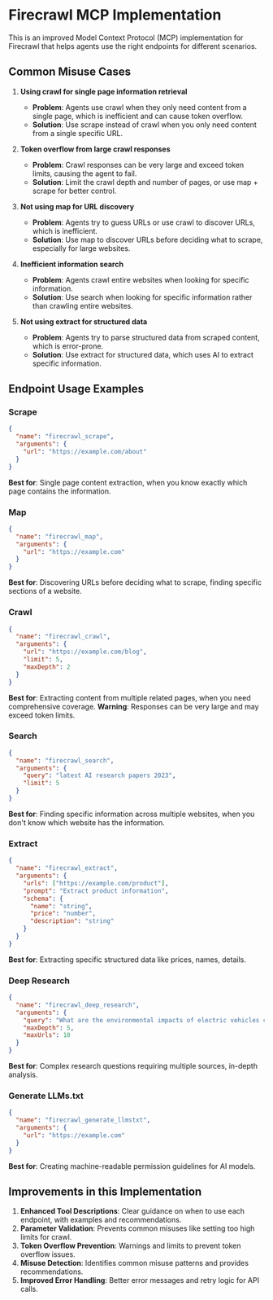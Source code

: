 # Firecrawl MCP Implementation

This is an improved Model Context Protocol (MCP) implementation for Firecrawl that helps agents use the right endpoints for different scenarios.

## Common Misuse Cases

1. **Using crawl for single page information retrieval**
   - **Problem**: Agents use crawl when they only need content from a single page, which is inefficient and can cause token overflow.
   - **Solution**: Use scrape instead of crawl when you only need content from a single specific URL.

2. **Token overflow from large crawl responses**
   - **Problem**: Crawl responses can be very large and exceed token limits, causing the agent to fail.
   - **Solution**: Limit the crawl depth and number of pages, or use map + scrape for better control.

3. **Not using map for URL discovery**
   - **Problem**: Agents try to guess URLs or use crawl to discover URLs, which is inefficient.
   - **Solution**: Use map to discover URLs before deciding what to scrape, especially for large websites.

4. **Inefficient information search**
   - **Problem**: Agents crawl entire websites when looking for specific information.
   - **Solution**: Use search when looking for specific information rather than crawling entire websites.

5. **Not using extract for structured data**
   - **Problem**: Agents try to parse structured data from scraped content, which is error-prone.
   - **Solution**: Use extract for structured data, which uses AI to extract specific information.

## Endpoint Usage Examples

### Scrape
```json
{
  "name": "firecrawl_scrape",
  "arguments": {
    "url": "https://example.com/about"
  }
}
```
**Best for**: Single page content extraction, when you know exactly which page contains the information.

### Map
```json
{
  "name": "firecrawl_map",
  "arguments": {
    "url": "https://example.com"
  }
}
```
**Best for**: Discovering URLs before deciding what to scrape, finding specific sections of a website.

### Crawl
```json
{
  "name": "firecrawl_crawl",
  "arguments": {
    "url": "https://example.com/blog",
    "limit": 5,
    "maxDepth": 2
  }
}
```
**Best for**: Extracting content from multiple related pages, when you need comprehensive coverage.
**Warning**: Responses can be very large and may exceed token limits.

### Search
```json
{
  "name": "firecrawl_search",
  "arguments": {
    "query": "latest AI research papers 2023",
    "limit": 5
  }
}
```
**Best for**: Finding specific information across multiple websites, when you don't know which website has the information.

### Extract
```json
{
  "name": "firecrawl_extract",
  "arguments": {
    "urls": ["https://example.com/product"],
    "prompt": "Extract product information",
    "schema": {
      "name": "string",
      "price": "number",
      "description": "string"
    }
  }
}
```
**Best for**: Extracting specific structured data like prices, names, details.

### Deep Research
```json
{
  "name": "firecrawl_deep_research",
  "arguments": {
    "query": "What are the environmental impacts of electric vehicles compared to gasoline vehicles?",
    "maxDepth": 5,
    "maxUrls": 10
  }
}
```
**Best for**: Complex research questions requiring multiple sources, in-depth analysis.

### Generate LLMs.txt
```json
{
  "name": "firecrawl_generate_llmstxt",
  "arguments": {
    "url": "https://example.com"
  }
}
```
**Best for**: Creating machine-readable permission guidelines for AI models.

## Improvements in this Implementation

1. **Enhanced Tool Descriptions**: Clear guidance on when to use each endpoint, with examples and recommendations.
2. **Parameter Validation**: Prevents common misuses like setting too high limits for crawl.
3. **Token Overflow Prevention**: Warnings and limits to prevent token overflow issues.
4. **Misuse Detection**: Identifies common misuse patterns and provides recommendations.
5. **Improved Error Handling**: Better error messages and retry logic for API calls.
